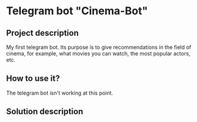 # Telegram bot "Cinema-Bot"

## Project description
My first telegram bot. Its purpose is to give recommendations in the field of cinema, for example, what movies you can watch, the most popular actors, etc.

## How to use it?
The telegram bot isn't working at this point.

## Solution description
